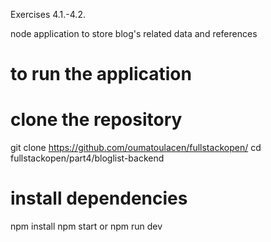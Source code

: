 Exercises 4.1.-4.2.

node application to store blog's related data and references
# to run the application
# clone the repository
git clone https://github.com/oumatoulacen/fullstackopen/
cd fullstackopen/part4/bloglist-backend
# install dependencies
npm install
npm start or npm run dev
